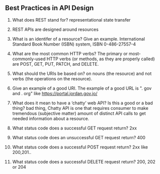 ## Best Practices in API Design



1. What does REST stand for?
representational state transfer

2. REST APIs are designed around 
resources

3. What is an identifer of a resource? Give an example.
International Standard Book Number (ISBN) system, ISBN 0-486-27557-4

4. What are the most common HTTP verbs?
The primary or most-commonly-used HTTP verbs (or methods, as they are properly called) are POST, GET, PUT, PATCH, and DELETE.

5. What should the URIs be based on?
on nouns (the resource) and not verbs (the operations on the resource).

6. Give an example of a good URI.
The example of a good URL is ". gov and . org" like https://portal.jordan.gov.jo/

7. What does it mean to have a ‘chatty’ web API? Is this a good or a bad thing?
bad thing, Chatty API is one that requires consumer to make tremendous (subjective matter) amount of distinct API calls to get needed information about a resource.

8. What status code does a successful GET request return?
2xx

9. What status code does an unsuccessful GET request return?
400

10. What status code does a successful POST request return?
2xx like 200,201..

11. What status code does a successful DELETE request return?
200, 202 or 204
